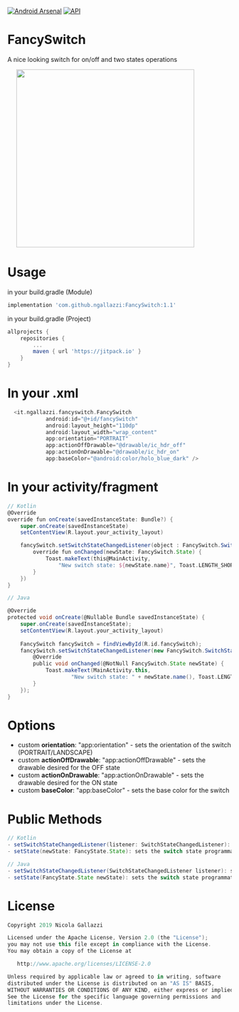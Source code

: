 [![Android Arsenal]( https://img.shields.io/badge/Android%20Arsenal-FancySwitch-green.svg?style=flat )]( https://android-arsenal.com/details/1/7590 )
[![API](https://img.shields.io/badge/API-19%2B-brightgreen.svg?style=flat)](https://android-arsenal.com/api?level=19)
<br>
# FancySwitch

A nice looking switch for on/off and two states operations

<div>
  <img src="https://raw.githubusercontent.com/ngallazzi/FancySwitch/master/demo.gif" width="400" hspace="20" />
  <br/>
</div>

# Usage

in your build.gradle (Module)
```groovy
implementation 'com.github.ngallazzi:FancySwitch:1.1'
```

in your build.gradle (Project)
```groovy
allprojects {
	repositories {
		...
		maven { url 'https://jitpack.io' }
	}
}
```
# In your .xml
```groovy
  <it.ngallazzi.fancyswitch.FancySwitch
            android:id="@+id/fancySwitch"
            android:layout_height="110dp"
            android:layout_width="wrap_content"
            app:orientation="PORTRAIT"
            app:actionOffDrawable="@drawable/ic_hdr_off"
            app:actionOnDrawable="@drawable/ic_hdr_on"
            app:baseColor="@android:color/holo_blue_dark" />
```

# In your activity/fragment
```groovy
// Kotlin
@Override
override fun onCreate(savedInstanceState: Bundle?) {
	super.onCreate(savedInstanceState)
	setContentView(R.layout.your_activity_layout)

	fancySwitch.setSwitchStateChangedListener(object : FancySwitch.SwitchStateChangedListener {
		override fun onChanged(newState: FancySwitch.State) {
			Toast.makeText(this@MainActivity, 
				"New switch state: ${newState.name}", Toast.LENGTH_SHORT).show()
		}
	})
}
```
```groovy
// Java 

@Override
protected void onCreate(@Nullable Bundle savedInstanceState) {
	super.onCreate(savedInstanceState);
	setContentView(R.layout.your_activity_layout)
	
	FancySwitch fancySwitch = findViewById(R.id.fancySwitch);
	fancySwitch.setSwitchStateChangedListener(new FancySwitch.SwitchStateChangedListener() {
		@Override
		public void onChanged(@NotNull FancySwitch.State newState) {
			Toast.makeText(MainActivity.this,
					"New switch state: " + newState.name(), Toast.LENGTH_SHORT).show();
		}
	});
}
```


# Options
 - custom **orientation**: "app:orientation" - sets the orientation of the switch (PORTRAIT/LANDSCAPE)
 - custom **actionOffDrawable**: "app:actionOffDrawable" - sets the drawable desired for the OFF state
 - custom **actionOnDrawable**: "app:actionOnDrawable" - sets the drawable desired for the ON state
 - custom **baseColor**: "app:baseColor" - sets the base color for the switch 
 
# Public Methods
```groovy
// Kotlin
- setSwitchStateChangedListener(listener: SwitchStateChangedListener): sets a listener for switch state changes
- setState(newState: FancyState.State): sets the switch state programmatically
```

```groovy
// Java
- setSwitchStateChangedListener(SwitchStateChangedListener listener): sets a listener for switch state changes
- setState(FancyState.State newState): sets the switch state programmatically
```
 
 # License
```groovy 
Copyright 2019 Nicola Gallazzi

Licensed under the Apache License, Version 2.0 (the "License");
you may not use this file except in compliance with the License.
You may obtain a copy of the License at

   http://www.apache.org/licenses/LICENSE-2.0

Unless required by applicable law or agreed to in writing, software
distributed under the License is distributed on an "AS IS" BASIS,
WITHOUT WARRANTIES OR CONDITIONS OF ANY KIND, either express or implied.
See the License for the specific language governing permissions and
limitations under the License.
